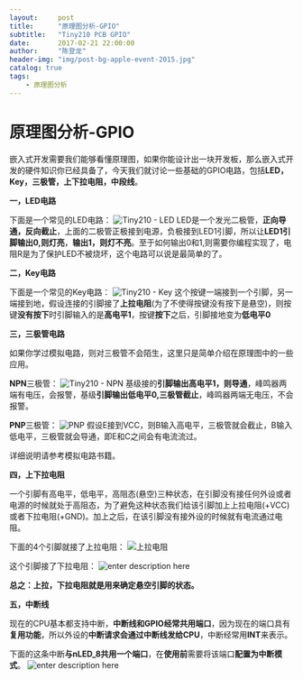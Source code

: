 ```yaml
---
layout:     post
title:      "原理图分析-GPIO"
subtitle:   "Tiny210 PCB GPIO"
date:       2017-02-21 22:00:00
author:     "陈登龙"
header-img: "img/post-bg-apple-event-2015.jpg"
catalog: true
tags:
    - 原理图分析
---
```



# 原理图分析-GPIO


嵌入式开发需要我们能够看懂原理图，如果你能设计出一块开发板，那么嵌入式开发的硬件知识你已经具备了，今天我们就讨论一些基础的GPIO电路，包括**LED，Key，三极管，上下拉电阻，中段线**。


**一，LED电路**

下面是一个常见的LED电路：
![Tiny210 - LED][1]
LED是一个发光二极管，**正向导通，反向截止**，上面的二极管正极接到电源，负极接到LED1引脚，所以让**LED1引脚输出0,则灯亮**，**输出1，则灯不亮**。至于如何输出0和1,则需要你编程实现了，电阻R是为了保护LED不被烧坏，这个电路可以说是最简单的了。


**二，Key电路**

下面是一个常见的Key电路：
![Tiny210 - Key][2]
这个按键一端接到一个引脚，另一端接到地，假设连接的引脚接了**上拉电阻**(为了不使得按键没有按下是悬空)，则按键**没有按下**时引脚输入的是**高电平1**，按键**按下**之后，引脚接地变为**低电平0**


**三，三极管电路**

如果你学过模拟电路，则对三极管不会陌生，这里只是简单介绍在原理图中的一些应用。

**NPN**三极管：
![Tiny210 - NPN][3]
基级接的**引脚输出高电平1，则导通**，峰鸣器两端有电压，会报警，基级**引脚输出低电平0,三极管截止**，峰鸣器两端无电压，不会报警。

**PNP**三极管：
![PNP][4]
假设E接到VCC，则B输入高电平，三极管就会截止，B输入低电平，三极管就会导通，即E和C之间会有电流流过。

详细说明请参考模拟电路书籍。


**四，上下拉电阻**

一个引脚有高电平，低电平，高阻态(悬空)三种状态，在引脚没有接任何外设或者电源的时候就处于高阻态，为了避免这种状态我们给该引脚加上上拉电阻(+VCC)或者下拉电阻(+GND)。加上之后，在该引脚没有接外设的时候就有电流通过电阻。

下面的4个引脚就接了上拉电阻：
![上拉电阻][5]

这个引脚接了下拉电阻：
![enter description here][6]

**总之：上拉，下拉电阻就是用来确定悬空引脚的状态。**


**五，中断线**

现在的CPU基本都支持中断，**中断线和GPIO经常共用端口**，因为现在的端口具有**复用功能**，所以外设的**中断请求会通过中断线发给CPU**，中断经常用**INT**来表示。

下面的这条中断**与nLED_8共用一个端口**，在**使用前**需要将该端口**配置为中断模式**。
![enter description here][7]





  [1]: https://cheng-zhi.github.io/img/post-2017-02-21-LED.png
  [2]: https://cheng-zhi.github.io/img/post-2017-02-21-Key.png
  [3]: https://cheng-zhi.github.io/img/post-2017-02-21-NPN.png
  [4]: https://cheng-zhi.github.io/img/post-2017-02-21-PNP.png
  [5]: https://cheng-zhi.github.io/img/post-2017-02-21-R.png
  [6]: https://cheng-zhi.github.io/img/post-2017-02-21-R-down.png
  [7]: https://cheng-zhi.github.io/img/post-2017-02-21-INT.png
